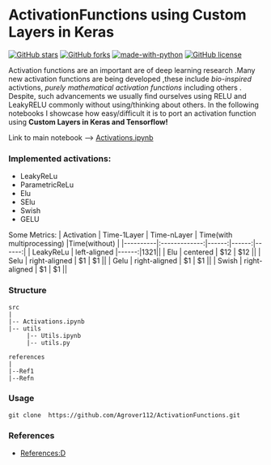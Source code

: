 # ActivationFunctions using Custom Layers in Keras
[![GitHub stars](https://img.shields.io/github/stars/UROP-X/ActivationFunctions)](https://github.com/UROP-X/ActivationFunctions/stargazers)
[![GitHub forks](https://img.shields.io/github/forks/UROP-X/ActivationFunctions)](https://github.com/UROP-X/ActivationFunctions/network)
[![made-with-python](https://img.shields.io/badge/Made%20with-Python-1f425f.svg)](https://www.python.org/)
[![GitHub license](https://img.shields.io/github/license/UROP-X/ActivationFunctions)](https://github.com/UROP-X/ActivationFunctions/blob/master/LICENSE)




Activation functions are an important are of deep learning research .Many new activation functions are being developed ,these include *bio-inspired* activtions, *purely mathematical activation functions* including others . Despite, such advancements we usually find ourselves using RELU and LeakyRELU commonly without using/thinking about others.
In the following notebooks I showcase how easy/difficult it is to port an activation function using **Custom Layers in Keras and Tensorflow!**


Link to main notebook --> [Activations.ipynb](https://github.com/Agrover112/ActivationFunctions/blob/master/src/Activation-Functions(GELU%2CSELU%2CELU%2CLeakyReLU%2CPRELU).ipynb)

### Implemented activations:
 
- LeakyReLu
- ParametricReLu
- Elu
- SElu
- Swish
- GELU

Some Metrics:
| Activation   |    Time-1Layer     |  Time-nLayer | Time(with multiprocessing) |Time(without) |
|----------|:-------------:|------:|------:|------:|
| LeakyReLu |  left-aligned |------:|1321||
| Elu |    centered   |   $12 |  $12 ||
| Selu | right-aligned |    $1 |  $1 ||
| Gelu | right-aligned |    $1 |  $1 ||
| Swish | right-aligned |    $1 |  $1 ||
### Structure
 ```  
src
|
|-- Activations.ipynb
|-- utils
      |-- Utils.ipynb
      |-- utils.py
      
references
|
|--Ref1
|--Refn

```

###  Usage
 ``` 
 git clone  https://github.com/Agrover112/ActivationFunctions.git
```

### References
- [References:D](https://github.com/Agrover112/ActivationFunctions/tree/master/references)
